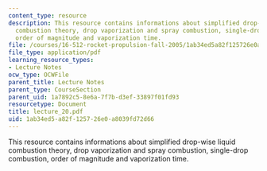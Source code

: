 ```yaml
---
content_type: resource
description: This resource contains informations about simplified drop-wise liquid
  combustion theory, drop vaporization and spray combustion, single-drop combustion,
  order of magnitude and vaporization time.
file: /courses/16-512-rocket-propulsion-fall-2005/1ab34ed5a82f125726e0a8039fd72d66_lecture_20.pdf
file_type: application/pdf
learning_resource_types:
- Lecture Notes
ocw_type: OCWFile
parent_title: Lecture Notes
parent_type: CourseSection
parent_uid: 1a7892c5-8e6a-7f7b-d3ef-33897f01fd93
resourcetype: Document
title: lecture_20.pdf
uid: 1ab34ed5-a82f-1257-26e0-a8039fd72d66
---
```

This resource contains informations about simplified drop-wise liquid combustion theory, drop vaporization and spray combustion, single-drop combustion, order of magnitude and vaporization time.

